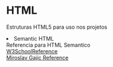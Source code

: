 # HTML
Estruturas HTML5 para uso nos projetos

<li>
	Semantic HTML 
</li>
Referencia para HTML Semantico <br>
<a href="https://www.w3schools.com/html/html5_semantic_elements.asp">W3SchoolReference</a> <br>
<a href="https://www.pluralsight.com/guides/html-css/semantic-html">Miroslav Gajic Reference</a>




